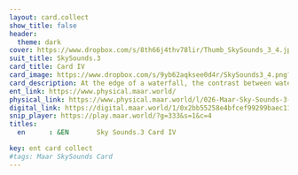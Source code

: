 ```yaml
---
layout: card.collect
show_title: false
header:
  theme: dark
cover: https://www.dropbox.com/s/8th66j4thv78lir/Thumb_SkySounds_3_4.jpg?raw=1
suit_title: SkySounds.3
card_title: Card IV
card_image: https://www.dropbox.com/s/9yb62aqksee0d4r/SkySounds3_4.png?raw=1
card_description: At the edge of a waterfall, the contrast between water and the movement of water on its surface is striking. Water, a fluid element, is constantly in motion, shaping the land and carving its way through the ground. But as it flows and crashes against the surface, it takes on a different form, one that is constantly changing and adapting. This contrast is a reminder of the power and beauty of nature, and the importance of studying and understanding it. The movement of water on the surface can be a force of destruction, carving canyons and shaping the land, but it can also be a force of creation, creating habitats and nourishing life.
ent_link: https://www.physical.maar.world/
physical_link: https://www.physical.maar.world/l/026-Maar-Sky-Sounds-3-Card-IV
digital_link: https://digital.maar.world/1/0x2bb55258e4bfcef99299baec1188b80a75fa2d48/26
snip_player: https://play.maar.world/?g=333&s=1&c=4
titles:
  en      : &EN       Sky Sounds.3 Card IV

key: ent card collect
#tags: Maar SkySounds Card
---
```

